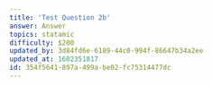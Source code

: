 ```yaml
---
title: 'Test Question 2b'
answer: Answer
topics: statamic
difficulty: $200
updated_by: 3d84fd6e-6189-44c0-994f-86647b34a2ee
updated_at: 1602351817
id: 354f5641-897a-499a-be02-fc75314477dc
---
```

